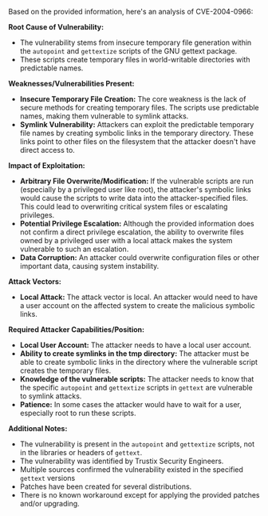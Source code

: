 Based on the provided information, here's an analysis of CVE-2004-0966:

**Root Cause of Vulnerability:**

- The vulnerability stems from insecure temporary file generation within the `autopoint` and `gettextize` scripts of the GNU gettext package.
- These scripts create temporary files in world-writable directories with predictable names.

**Weaknesses/Vulnerabilities Present:**

- **Insecure Temporary File Creation:** The core weakness is the lack of secure methods for creating temporary files. The scripts use predictable names, making them vulnerable to symlink attacks.
- **Symlink Vulnerability:** Attackers can exploit the predictable temporary file names by creating symbolic links in the temporary directory. These links point to other files on the filesystem that the attacker doesn't have direct access to.

**Impact of Exploitation:**

- **Arbitrary File Overwrite/Modification:** If the vulnerable scripts are run (especially by a privileged user like root), the attacker's symbolic links would cause the scripts to write data into the attacker-specified files. This could lead to overwriting critical system files or escalating privileges.
- **Potential Privilege Escalation:** Although the provided information does not confirm a direct privilege escalation, the ability to overwrite files owned by a privileged user with a local attack makes the system vulnerable to such an escalation.
- **Data Corruption:** An attacker could overwrite configuration files or other important data, causing system instability.

**Attack Vectors:**

- **Local Attack:** The attack vector is local. An attacker would need to have a user account on the affected system to create the malicious symbolic links.

**Required Attacker Capabilities/Position:**

- **Local User Account:** The attacker needs to have a local user account.
- **Ability to create symlinks in the tmp directory:** The attacker must be able to create symbolic links in the directory where the vulnerable script creates the temporary files.
- **Knowledge of the vulnerable scripts:** The attacker needs to know that the specific `autopoint` and `gettextize` scripts in `gettext` are vulnerable to symlink attacks.
- **Patience:** In some cases the attacker would have to wait for a user, especially root to run these scripts.

**Additional Notes:**

- The vulnerability is present in the `autopoint` and `gettextize` scripts, not in the libraries or headers of `gettext`.
- The vulnerability was identified by Trustix Security Engineers.
- Multiple sources confirmed the vulnerability existed in the specified `gettext` versions
- Patches have been created for several distributions.
- There is no known workaround except for applying the provided patches and/or upgrading.